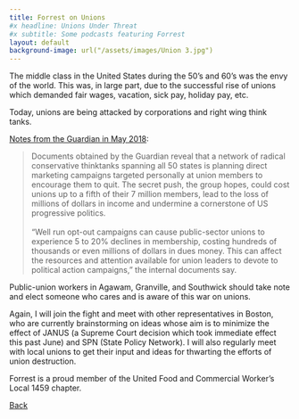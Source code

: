 ```yaml
---
title: Forrest on Unions
#x headline: Unions Under Threat
#x subtitle: Some podcasts featuring Forrest
layout: default
background-image: url("/assets/images/Union 3.jpg")
---
```

The middle class in the United States during the 50’s and 60’s was the envy of the world.  This was, in large part, due to the successful rise of unions which demanded fair wages, vacation, sick pay, holiday pay, etc.

Today, unions are being attacked by corporations and right wing think tanks.

<a href="https://www.theguardian.com/us-news/2018/may/15/rightwing-thinktanks-secret-plot-against-unions">Notes from the Guardian in May 2018</a>:
<blockquote>
Documents obtained by the Guardian reveal that a network of radical conservative thinktanks spanning all 50 states is planning direct marketing campaigns targeted personally at union members to encourage them to quit. The secret push, the group hopes, could cost unions up to a fifth of their 7 million members, lead to the loss of millions of dollars in income and undermine a cornerstone of US progressive politics.
<br><br>
“Well run opt-out campaigns can cause public-sector unions to experience 5 to 20% declines in membership, costing hundreds of thousands or even millions of dollars in dues money. This can affect the resources and attention available for union leaders to devote to political action campaigns,” the internal documents say.
</blockquote>
Public-union workers in Agawam, Granville, and Southwick should take note and elect someone who cares and is aware of this war on unions.

Again, I will join the fight and meet with other representatives in Boston, who are currently brainstorming on ideas whose aim is to minimize the effect of JANUS (a Supreme Court decision which took immediate effect this past June) and SPN (State Policy Network).  I will also regularly meet with local unions to get their input and ideas for thwarting the efforts of union destruction.

Forrest is a proud member of the United Food and Commercial Worker’s Local 1459 chapter.

<a href="/platform.html">Back</a>
